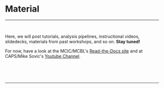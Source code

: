
# Material

----
<br>

Here, we will post tutorials, analysis pipelines, instructional videos,
slidedecks, materials from past workshops, and so on. **Stay tuned!**

For now, have a look at the MCIC/MCBL's [Read-the-Docs site](http://mcbl.readthedocs.io/)
and at CAPS/Mike Sovic's [Youtube Channel](https://www.youtube.com/channel/UC2dB6jDTbqzlTM6edzfBSGQ).


<br/> <br/> <br/>

----
